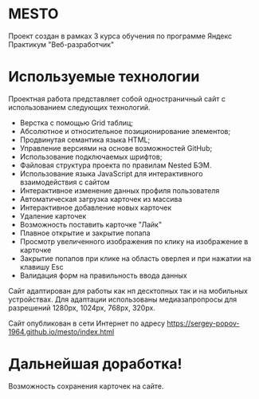 # MESTO


Проект создан в рамках 3 курса обучения по программе Яндекс Практикум "Веб-разработчик"


# Используемые технологии

Проектная работа представляет собой одностраничный сайт с использованием следующих технологий.
  - Верстка с помощью Grid таблиц;
  - Абсолютное и относительное позиционирование элементов;
  - Продвинутая семантика языка HTML;
  - Управление версиями на основе возможностей GitHub;
  - Использование подключаемых шрифтов;
  - Файловая структура  проекта по правилам Nested БЭМ.
  - Использование языка JavaScript для интерактивного взаимодействия с сайтом
  - Интерактивное изменение данных профиля пользователя
  - Автоматическая загрузка карточек из массива
  - Интерактивное добавление новых карточек
  - Удаление карточек
  - Возможность поставить карточке "Лайк"
  - Плавное открытие и закрытие попапа
  - Просмотр увеличенного изображения по клику на изображение в карточке
  - Закрытие попапов при клике на область оверлея и при нажатии на клавишу Esc
  - Валидация форм на правильность ввода данных

Сайт адаптирован для работы как нп десктопных так и на мобильных устройствах. Для адаптации использованы медиазапропросы для разрешений 1280px, 1024px, 768px, 320px.

Сайт опубликован в сети Интернет по адресу https://sergey-popov-1964.github.io/mesto/index.html

# Дальнейшая доработка!

Возможность сохранения карточек на сайте.


